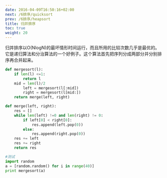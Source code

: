 ```yaml
---
date: 2016-04-09T16:50:16+02:00
next: /6排序/quicksort
prev: /6排序/heapsort
title: 归并排序
toc: true
weight: 20
---
```


归并排序以O(NlogN)的最坏情形时间运行，而且所用的比较次数几乎是最优的。它是递归算法和分治算法的一个好例子。这个算法首先把序列分成两部分并分别排序再合并起来。

```python
def mergesort(l):
    if len(l) <=1:
        return l
    mid = len(l)/2
        left = mergesort(l[:mid])
        right = mergesort(l[mid:])
    return merge(left, right)

def merge(left, right):
    res = []
    while len(left) !=0 and len(right) != 0:
        if left[0] < right[0]:
            res.append(left.pop(0))
        else:
            res.append(right.pop(0))
    res += left
    res += right
    return res

#测试
import random
a = [random.random() for i in range(40)]
print mergesort(a)
```
